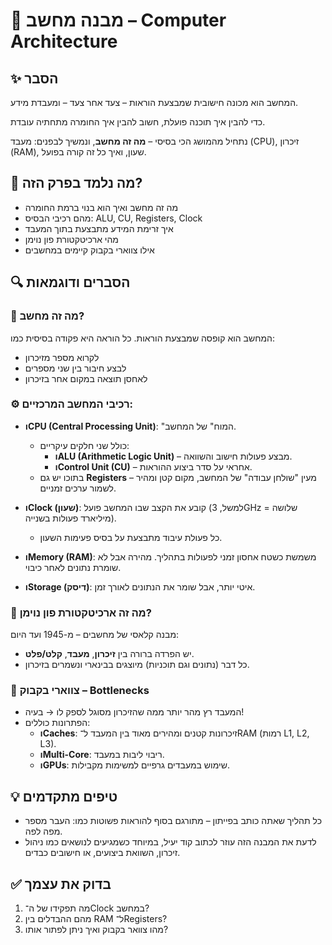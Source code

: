 # 📘 מבנה מחשב – Computer Architecture

## ✨ הסבר
המחשב הוא מכונה חישובית שמבצעת הוראות – צעד אחר צעד – ומעבדת מידע. 

כדי להבין איך תוכנה פועלת, חשוב להבין איך החומרה מתחתיה עובדת. 

נתחיל מהמושג הכי בסיסי – **מה זה מחשב**, ונמשיך לבפנים: מעבד (CPU), זיכרון (RAM), שעון, ואיך כל זה קורה בפועל.

## 🧠 מה נלמד בפרק הזה?
- מה זה מחשב ואיך הוא בנוי ברמת החומרה
- מהם רכיבי הבסיס: ALU, CU, Registers, Clock
- איך זרימת המידע מתבצעת בתוך המעבד
- מהי ארכיטקטורת פון נוימן
- אילו צווארי בקבוק קיימים במחשבים

## 🔍 הסברים ודוגמאות

### 🧩 מה זה מחשב?
המחשב הוא קופסה שמבצעת הוראות. כל הוראה היא פקודה בסיסית כמו:
- לקרוא מספר מזיכרון
- לבצע חיבור בין שני מספרים
- לאחסן תוצאה במקום אחר בזיכרון

### ⚙️ רכיבי המחשב המרכזיים:
- **וCPU (Central Processing Unit)**: "המוח" של המחשב.
  - כולל שני חלקים עיקריים:
    - **וALU (Arithmetic Logic Unit)** – מבצע פעולות חישוב והשוואה.
    - **וControl Unit (CU)** – אחראי על סדר ביצוע ההוראות.
  - בתוכו יש גם **Registers** – מעין "שולחן עבודה" של המחשב, מקום קטן ומהיר לשמור ערכים זמניים.

- **וClock (שעון)**: קובע את הקצב שבו המחשב פועל (למשל, 3GHz = שלושה מיליארד פעולות בשנייה).
  - כל פעולת עיבוד מתבצעת על בסיס פעימות השעון.

- **וMemory (RAM)**: משמשת כשטח אחסון זמני לפעולות בתהליך. מהירה אבל לא שומרת נתונים לאחר כיבוי.

- **וStorage (דיסק)**: איטי יותר, אבל שומר את הנתונים לאורך זמן.

### 🧠 מה זה ארכיטקטורת פון נוימן?
מבנה קלאסי של מחשבים – מ-1945 ועד היום:
- יש הפרדה ברורה בין **זיכרון**, **מעבד**, **קלט/פלט**.
- כל דבר (נתונים וגם תוכניות) מיוצגים בבינארי ונשמרים בזיכרון.

### 🧨 צווארי בקבוק – Bottlenecks
- המעבד רץ מהר יותר ממה שהזיכרון מסוגל לספק לו → בעיה!
- הפתרונות כוללים:
  - **וCaches**: זיכרונות קטנים ומהירים מאוד בין המעבד ל־RAM (רמות L1, L2, L3).
  - **וMulti-Core**: ריבוי ליבות במעבד.
  - **וGPUs**: שימוש במעבדים גרפיים למשימות מקבילות.

## 💡 טיפים מתקדמים

- כל תהליך שאתה כותב בפייתון – מתורגם בסוף להוראות פשוטות כמו: העבר מספר מפה לפה.
- לדעת את המבנה הזה עוזר לכתוב קוד יעיל, במיוחד כשמגיעים לנושאים כמו ניהול זיכרון, השוואת ביצועים, או חישובים כבדים.

## ✅ בדוק את עצמך

1. מה תפקידו של ה־Clock במחשב?
2. מהם ההבדלים בין RAM ל־Registers?
3. מהו צוואר בקבוק ואיך ניתן לפתור אותו?

